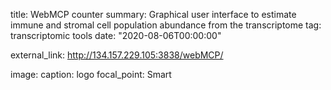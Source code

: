 title: WebMCP counter
summary: Graphical user interface to estimate immune and stromal cell population abundance from the transcriptome
tag: transcriptomic tools
date: "2020-08-06T00:00:00"

external_link: http://134.157.229.105:3838/webMCP/

image:
  caption:  logo
  focal_point: Smart